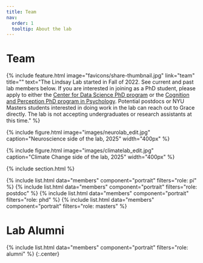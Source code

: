 ```yaml
---
title: Team
nav:
  order: 1
  tooltip: About the lab
---
```


# <i class="fas fa-users"></i>Team

{%
  include feature.html
  image="favicons/share-thumbnail.jpg"
  link="team"
  title=""
  text="The Lindsay Lab started in Fall of 2022. See current and past lab members below. If you are interested in joining as a PhD student, please apply to either the [Center for Data Science PhD program](https://cds.nyu.edu/phd-admissions-req/) or the [Cognition and Perception PhD program in Psychology](https://as.nyu.edu/psychology/graduate/phd-cognition-perception.html). Potential postdocs or NYU Masters students interested in doing work in the lab can reach out to Grace directly. The lab is not accepting undergraduates or research assistants at this time." 
%}

{%
  include figure.html
  image="images/neurolab_edit.jpg"
  caption="Neuroscience side of the lab, 2025"
  width="400px"
%}

{%
  include figure.html
  image="images/climatelab_edit.jpg"
  caption="Climate Change side of the lab, 2025"
  width="400px"
%}

{% include section.html %}

{%
  include list.html
  data="members"
  component="portrait"
  filters="role: pi"
%}
{%
  include list.html
  data="members"
  component="portrait"
  filters="role: postdoc"
%}
{%
  include list.html
  data="members"
  component="portrait"
  filters="role: phd"
%}
{%
  include list.html
  data="members"
  component="portrait"
  filters="role: masters"
%}

# Lab Alumni

{%
  include list.html
  data="members"
  component="portrait"
  filters="role: alumni"
%}
{:.center}


